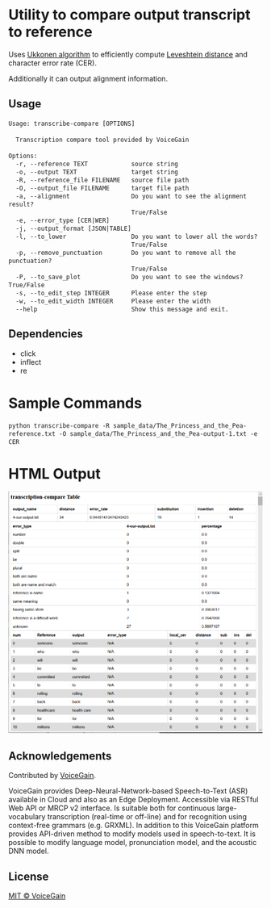 # Utility to compare output transcript to reference

Uses [Ukkonen algorithm](https://www.sciencedirect.com/science/article/pii/S0019995885800462) to efficiently compute [Leveshtein distance](https://en.wikipedia.org/wiki/Levenshtein_distance) and character error rate (CER).

Additionally it can output alignment information.

## Usage

```
Usage: transcribe-compare [OPTIONS]

  Transcription compare tool provided by VoiceGain

Options:
  -r, --reference TEXT            source string
  -o, --output TEXT               target string
  -R, --reference_file FILENAME   source file path
  -O, --output_file FILENAME      target file path
  -a, --alignment                 Do you want to see the alignment result?
                                  True/False
  -e, --error_type [CER|WER]
  -j, --output_format [JSON|TABLE]
  -l, --to_lower                  Do you want to lower all the words?
                                  True/False
  -p, --remove_punctuation        Do you want to remove all the punctuation?
                                  True/False
  -P, --to_save_plot              Do you want to see the windows? True/False
  -s, --to_edit_step INTEGER      Please enter the step
  -w, --to_edit_width INTEGER     Please enter the width
  --help                          Show this message and exit.
  ```

## Dependencies

+ click
+ inflect
+ re

# Sample Commands

```
python transcribe-compare -R sample_data/The_Princess_and_the_Pea-reference.txt -O sample_data/The_Princess_and_the_Pea-output-1.txt -e CER
```

# HTML Output

![HTML Output: Single Compare - Stats](/images/compare-single-stats.PNG)

## Acknowledgements

Contributed by [VoiceGain](https://www.voicegain.ai).

VoiceGain provides Deep-Neural-Network-based Speech-to-Text (ASR) available in Cloud and also as an Edge Deployment.
Accessible via RESTful Web API or MRCP v2 interface.
Is suitable both for continuous large-vocabulary transcription (real-time or off-line) and for recognition using context-free grammars (e.g. GRXML).
In addition to this VoiceGain platform provides API-driven method to modify models used in speech-to-text. It is possible to modify language model, pronunciation model, and the acoustic DNN model.


## License

[MIT © VoiceGain](./LICENSE)
